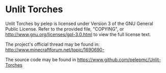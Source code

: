 Unlit Torches
====================

Unlit Torches by pelep is licensed under Version 3 of the GNU General Public License.
Refer to the provided file, "COPYING", or http://www.gnu.org/licenses/gpl-3.0.html to view the full license text.

The project's official thread may be found in: http://www.minecraftforum.net/topic/1690690-

The source code may be found in https://www.github.com/pelepmc/Unlit-Torches
